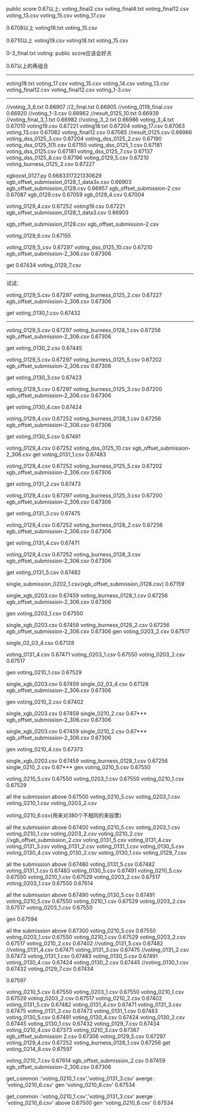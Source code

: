 public score 0.67以上:
voting_final2.csv
voting_final4.txt
voting_final12.csv
voting_13.csv
voting_15.csv
voting_17.csv



0.6708以上
voting18.txt
voting_15.csv


0.6710以上
voting19.csv
voting18.txt
voting_15.csv


0-3_final.txt  voting: public score应该会好点

0.67以上的再组合



--------
voting18.txt 
voting_17.csv
voting_15.csv
voting_14.csv
voting_13.csv
voting_final12.csv
voting_final12.csv
voting_1-3.csv


--------
//voting_3_6.txt 0.66907
//2_final.txt 0.66905
//voting_0119_final.csv 0.66920
//voting_1-3.csv 0.66962
//result_0125_10.txt 0.66939
//voting_final_3_1.txt 0.66982
//voting_3_2.txt 0.66986
voting_3_4.txt 0.67010
voting19.csv 0.67221
voting18.txt 0.67204
voting_17.csv 0.67063
voting_13.csv 0.67082
voting_final12.csv 0.67085
//result_0125.csv 0.66966
voting_dss_0125_3.csv 0.67204
voting_dss_0125_2.csv 0.67190
voting_dss_0125_1(1).csv 0.67155
voting_dss_0125_1.csv 0.67181
voting_dss_0125.csv 0.67181
voting_dss_0125_7.csv 0.67137
voting_dss_0125_8.csv 0.67196
voting_0129_5.csv 0.67210
voting_burness_0125_2.csv 0.67227


xgboost_0127.py 0.6683317221330629
xgb_offset_submission_0128_1_data3x.csv 0.66903
xgb_offset_submission_0128.csv 0.66957
xgb_offset_submission-2.csv 0.67087
xgb_0129.csv 0.67059
xgb_0129_4.csv 0.67004

voting_0129_4.csv 0.67252
voting19.csv 0.67221
xgb_offset_submission_0128_1_data3.csv 0.66903

xgb_offset_submission_0128.csv
xgb_offset_submission-2.csv


voting_0129_6.csv 0.67155

voting_0129_5_csv 0.67297
voting_dss_0125_10.csv 0.67210
xgb_offset_submission-2_306.csv 0.67306

get 0.67434 voting_0129_7.csv

----
试试:

voting_0129_5.csv 0.67297
voting_burness_0125_2.csv  0.67227
xgb_offset_submission-2_306.csv 0.67306

get voting_0130_1.csv 0.67432


----

voting_0129_5.csv 0.67297
voting_burness_0128_1.csv  0.67256
xgb_offset_submission-2_306.csv 0.67306

get voting_0130_2.csv 0.67445


voting_0129_5.csv 0.67297
voting_burness_0125_5.csv 0.67202
xgb_offset_submission-2_306.csv 0.67306

get voting_0130_3.csv 0.67423

voting_0129_5.csv 0.67297
voting_burness_0125_3.csv 0.67200
xgb_offset_submission-2_306.csv 0.67306

get voting_0130_4.csv 0.67424



voting_0129_4.csv 0.67252
voting_burness_0128_1.csv  0.67256
xgb_offset_submission-2_306.csv 0.67306

get voting_0130_5.csv 0.67491

voting_0129_4.csv 0.67252
voting_dss_0125_10.csv
xgb_offset_submission-2_306.csv 
get  voting_0131_1.csv 0.67483


voting_0129_4.csv 0.67252
voting_burness_0125_5.csv 0.67202
xgb_offset_submission-2_306.csv 0.67306

get voting_0131_2.csv  0.67473

voting_0129_4.csv 0.67297
voting_burness_0125_3.csv 0.67200
xgb_offset_submission-2_306.csv 0.67306

get voting_0131_3.csv 0.67475


voting_0129_4.csv 0.67252
voting_burness_0128_2.csv  0.67256
xgb_offset_submission-2_306.csv 0.67306

get voting_0131_4.csv 0.67471


voting_0129_4.csv 0.67252
voting_burness_0128_3.csv
xgb_offset_submission-2_306.csv 0.67306

get voting_0131_5.csv  0.67482




single_submission_0202_1.csv(xgb_offset_submission_0128.csv) 0.67159

single_xgb_0203.csv 0.67459
voting_burness_0128_1.csv 0.67256
xgb_offset_submission-2_306.csv 0.67306

gen voting_0203_1.csv 0.67550


single_xgb_0203.csv 0.67459
voting_burness_0128_2.csv 0.67256
xgb_offset_submission-2_306.csv 0.67306
gen voting_0203_2.csv 0.67517


single_02_03_4.csv 0.67128


voting_0131_4.csv 0.67471
voting_0203_1.csv 0.67550
voting_0203_2.csv 0.67517

gen voting_0210_1.csv 0.67529


single_xgb_0203.csv 0.67459
single_02_03_4.csv 0.67128
xgb_offset_submission-2_306.csv 0.67306

gen voting_0210_2.csv 0.67402


single_xgb_0203.csv 0.67459
single_0210_2.csv 0.67***
xgb_offset_submission-2_306.csv 0.67306






single_xgb_0203.csv 0.67459
single_0210_2.csv 0.67***
xgb_offset_submission-2_306.csv 0.67306


gen voting_0210_4.csv 0.67373

single_xgb_0203.csv 0.67459
voting_burness_0128_1.csv 0.67256
single_0210_2.csv 0.67***
gen voting_0210_5.csv 0.67550


voting_0210_5.csv 0.67550
voting_0203_1.csv 0.67550
voting_0210_1.csv 0.67529


all the submission above 0.67500
voting_0210_5.csv
voting_0203_1.csv
voting_0210_1.csv
voting_0203_2.csv

voting_0210_6.csv(用来对380个不相同的来投票)

all the submission above 0.67400
voting_0210_5.csv
voting_0203_1.csv
voting_0210_1.csv
voting_0203_2.csv
voting_0210_2.csv
//xgb_offset_submission_2.csv
voting_0131_5.csv
voting_0131_4.csv
voting_0131_3.csv
voting_0131_2.csv
voting_0131_1.csv
voting_0130_5.csv
voting_0130_4.csv
voting_0130_2.csv
voting_0130_1.csv
voting_0129_7.csv


all the submission above 0.67480
voting_0131_5.csv 0.67482
voting_0131_1.csv 0.67483
voting_0130_5.csv 0.67491
voting_0210_5.csv 0.67550
voting_0210_1.csv 0.67529
voting_0203_2.csv 0.67517
voting_0203_1.csv 0.67550
0.67614

all the submission above 0.67490
voting_0130_5.csv 0.67491
voting_0210_5.csv 0.67550
voting_0210_1.csv 0.67529
voting_0203_2.csv 0.67517
voting_0203_1.csv 0.67550

gen 0.67594


all the submission above 0.67300
voting_0210_5.csv 0.67550
voting_0203_1.csv 0.67550
voting_0210_1.csv 0.67529
voting_0203_2.csv 0.67517
voting_0210_2.csv 0.67402
//voting_0131_5.csv 0.67482
//voting_0131_4.csv 0.67471
voting_0131_3.csv 0.67475
//voting_0131_2.csv 0.67473
voting_0131_1.csv 0.67483
voting_0130_5.csv 0.67491
voting_0130_4.csv 0.67424
voting_0130_2.csv 0.67445
//voting_0130_1.csv 0.67432
voting_0129_7.csv 0.67434


0.67597


voting_0210_5.csv 0.67550
voting_0203_1.csv 0.67550
voting_0210_1.csv 0.67529
voting_0203_2.csv 0.67517
voting_0210_2.csv 0.67402
voting_0131_5.csv 0.67482
voting_0131_4.csv 0.67471
voting_0131_3.csv 0.67475
voting_0131_2.csv 0.67473
voting_0131_1.csv 0.67483
voting_0130_5.csv 0.67491
voting_0130_4.csv 0.67424
voting_0130_2.csv 0.67445
voting_0130_1.csv 0.67432
voting_0129_7.csv 0.67434
voting_0210_4.csv 0.67373
voting_0210_3.csv 0.67367
xgb_offset_submission 2.csv 0.67306 
voting_0129_5.csv 0.67297
voting_0129_4.csv 0.67252
voting_burness_0128_1.csv 0.67256
get voting_0214_8.csv 0.67597



voting_0210_7.csv 0.67614
xgb_offset_submission_2.csv 0.67459
xgb_offset_submission-2_306.csv 0.67306



get_common :'voting_0210_1.csv','voting_0131_3.csv'
averge : 'voting_0210_6.csv'
gen 'voting_0210_6.csv' 0.67534

get_common :'voting_0210_1.csv','voting_0131_3.csv'
averge : 'voting_0210_6.csv' above 0.67500
gen 'voting_0210_6.csv' 0.67534


